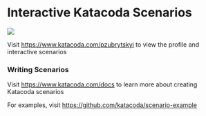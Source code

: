# Interactive Katacoda Scenarios

[![](http://shields.katacoda.com/katacoda/pzubrytskyi/count.svg)](https://www.katacoda.com/pzubrytskyi "Get your profile on Katacoda.com")

Visit https://www.katacoda.com/pzubrytskyi to view the profile and interactive scenarios

### Writing Scenarios
Visit https://www.katacoda.com/docs to learn more about creating Katacoda scenarios

For examples, visit https://github.com/katacoda/scenario-example
